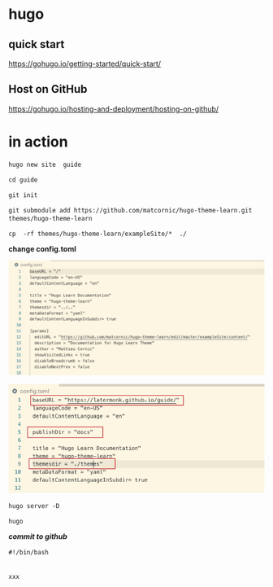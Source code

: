 # hugo   

## quick start
https://gohugo.io/getting-started/quick-start/       



##  Host on GitHub
https://gohugo.io/hosting-and-deployment/hosting-on-github/    


#  in action


```
hugo new site  guide
```


```
cd guide
```


```
git init
```


```
git submodule add https://github.com/matcornic/hugo-theme-learn.git themes/hugo-theme-learn
```




```
cp  -rf themes/hugo-theme-learn/exampleSite/*  ./

```


**change config.toml**

![original](_image/original.jpg)


![revision](_image/revision.jpg)



```
hugo server -D
```


```
hugo
```

***commit to github***

```
#!/bin/bash


xxx
```



